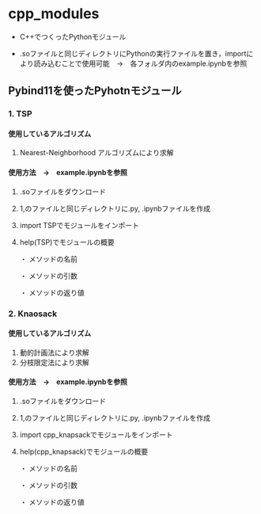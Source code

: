 # cpp_modules
* C++でつくったPythonモジュール

* .soファイルと同じディレクトリにPythonの実行ファイルを置き，importにより読み込むことで使用可能　→　各フォルダ内のexample.ipynbを参照

## Pybind11を使ったPyhotnモジュール
### 1. TSP
#### 使用しているアルゴリズム
1. Nearest-Neighborhood アルゴリズムにより求解

#### 使用方法　→　example.ipynbを参照
1. .soファイルをダウンロード

2. 1,のファイルと同じディレクトリに.py, .ipynbファイルを作成

3. import TSPでモジュールをインポート

4. help(TSP)でモジュールの概要

   ・ メソッドの名前
  
   ・ メソッドの引数
  
   ・ メソッドの返り値

### 2. Knaosack
#### 使用しているアルゴリズム
1. 動的計画法により求解
2. 分枝限定法により求解

#### 使用方法　→　example.ipynbを参照
1. .soファイルをダウンロード

2. 1,のファイルと同じディレクトリに.py, .ipynbファイルを作成

3. import cpp_knapsackでモジュールをインポート

4. help(cpp_knapsack)でモジュールの概要

   ・ メソッドの名前
  
   ・ メソッドの引数
  
   ・ メソッドの返り値
  

